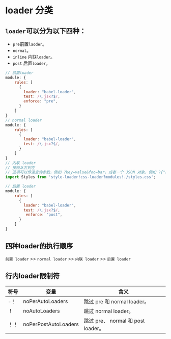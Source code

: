 # loader 分类

## `loader`可以分为以下四种：

- `pre`前置`laoder`。
- `normal`。
- `inline` 内联`loader`。
- `post` 后置`loader`。

```js
// 前置loader
module: {
    rules: [
      {
        loader: "babel-loader",
        test: /\.jsx?$/,
        enforce: "pre",
      }
    ]
}
// normal loader
module: {
    rules: [
      {
        loader: "babel-loader",
        test: /\.jsx?$/,
      }
    ]
}
// 内联 loader
// 按照从右到左
// 选项可以传递查询参数，例如 ?key=value&foo=bar，或者一个 JSON 对象，例如 ?{"key":"value","foo":"bar"}。
import Styles from 'style-loader!css-loader?modules!./styles.css';

// 后置 loader
module: {
    rules: [
      {
        loader: "babel-loader",
        test: /\.jsx?$/,
         enforce: "post",
      }
    ]
}
```

## 四种loader的执行顺序

`前置 loader` >> `normal loader` >> `内联 loader` >> `后置 loader` 

## 行内loader限制符

|符号|变量|含义|
|---|---|---|
|-！|noPerAutoLoaders| 跳过 pre 和 normal loader。|
| ！|noAutoLoaders| 跳过 normal loader。 |
| ！！|noPerPostAutoLoaders| 跳过 pre、 normal 和 post loader。 |


